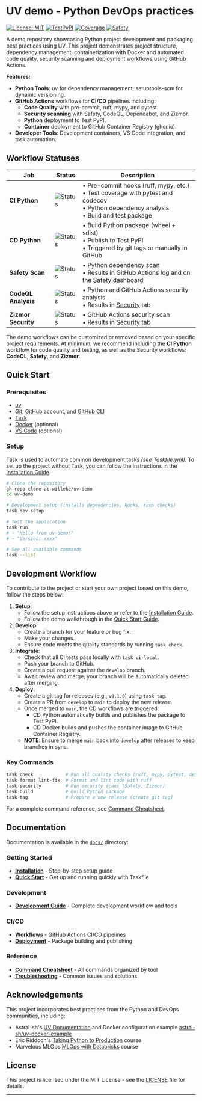 # UV demo - Python DevOps practices

[![License: MIT](https://img.shields.io/badge/License-MIT-yellow.svg)](https://opensource.org/licenses/MIT) [![TestPyPI](https://img.shields.io/badge/TestPyPI-latest-blue)](https://test.pypi.org/project/uv-demo/) [![Coverage](https://codecov.io/gh/ac-willeke/uv-demo/branch/main/graph/badge.svg)](https://codecov.io/gh/ac-willeke/uv-demo) [![Safety](https://img.shields.io/badge/Safety-Dashboard-blue)](https://platform.safetycli.com/codebases/uv-demo/findings)

A demo repository showcasing Python project development and packaging best practices using UV. This project demonstrates project structure, dependency management, containerization with Docker and automated code quality, security scanning and deployment workflows using GitHub Actions.

**Features:**

- **Python Tools**: uv for dependency management, setuptools-scm for dynamic versioning.
- **GitHub Actions** workflows for **CI/CD** pipelines including:
    - **Code Quality** with pre-commit, ruff, mypy, and pytest.
    - **Security scanning** with Safety, CodeQL, Dependabot, and Zizmor.
    - **Python** deployment to Test PyPI.
    - **Container** deployment to GitHub Container Registry (ghcr.io).
- **Developer Tools**: Development containers, VS Code integration, and task automation.

## Workflow Statuses

| Job | Status | Description |
|---|---|---|
| **CI Python** | ![Status](https://img.shields.io/github/actions/workflow/status/ac-willeke/uv-demo/ci-python.yml?branch=main&label=&style=flat) | • Pre-commit hooks (ruff, mypy, etc.)<br>• Test coverage with pytest and codecov<br>• Python dependency analysis<br>• Build and test package |
| **CD Python** | ![Status](https://img.shields.io/github/actions/workflow/status/ac-willeke/uv-demo/cd-python.yml?label=&style=flat) | • Build Python package (wheel + sdist)<br>• Publish to Test PyPI<br>• Triggered by git tags or manually in GitHub |
| **Safety Scan** | ![Status](https://img.shields.io/github/actions/workflow/status/ac-willeke/uv-demo/scan-safety.yml?branch=main&label=&style=flat) | • Python dependency scan<br>• Results in GitHub Actions log and on the [Safety](https://platform.safetycli.com/codebases/uv-demo/findings) dashboard |
| **CodeQL Analysis** | ![Status](https://img.shields.io/github/actions/workflow/status/ac-willeke/uv-demo/scan-codeql.yml?branch=main&label=&style=flat) | • Python and GitHub Actions security analysis<br>• Results in [Security](https://github.com/ac-willeke/uv-demo/security/code-scanning) tab |
| **Zizmor Security** | ![Status](https://img.shields.io/github/actions/workflow/status/ac-willeke/uv-demo/scan-zizmor.yml?branch=main&label=&style=flat) | • GitHub Actions security scan<br>• Results in [Security](https://github.com/ac-willeke/uv-demo/security/code-scanning) tab |

The demo workflows can be customized or removed based on your specific project requirements. At minimum, we recommend including the **CI Python** workflow for code quality and testing, as well as the Security workflows: **CodeQL**, **Safety**, and **Zizmor**.

## Quick Start

### Prerequisites

- [uv](https://docs.astral.sh/uv/getting-started/installation/)
- [Git](https://git-scm.com/), [GitHub](https://github.com/) account, and [GitHub CLI](https://cli.github.com/)
- [Task](https://taskfile.dev/installation/)
- [Docker](https://docs.docker.com/engine/install/) (optional)
- [VS Code](https://code.visualstudio.com/) (optional)

### Setup

Task is used to automate common development tasks *(see [Taskfile.yml](Taskfile.yml))*. To set up the project without Task, you can follow the instructions in the [Installation Guide](docs/getting-started/installation.md).

```bash
# Clone the repository
gh repo clone ac-willeke/uv-demo
cd uv-demo

# Development setup (installs dependencies, hooks, runs checks)
task dev-setup

# Test the application
task run
# → "Hello from uv-demo!"
# → "Version: xxxx"

# See all available commands
task --list
```

## Development Workflow

To contribute to the project or start your own project based on this demo, follow the steps below:

1. **Setup**:
   - Follow the setup instructions above or refer to the [Installation Guide](docs/getting-started/installation.md).
   - Follow the demo walkthrough in the [Quick Start Guide](docs/getting-started/quickstart.md).
2. **Develop**:
    - Create a branch for your feature or bug fix.
    - Make your changes.
    - Ensure code meets the quality standards by running `task check`.
3. **Integrate**:
    - Check that all CI tests pass locally with `task ci-local`.
    - Push your branch to GitHub.
    - Create a pull request against the `develop` branch.
    - Await review and merge; your branch will be automatically deleted after merging.
4. **Deploy**:
    - Create a git tag for releases (e.g., `v0.1.0`) using `task tag`.
    - Create a PR from `develop` to `main` to deploy the new release.
    - Once merged to `main`, the CD workflows are triggered:
        - CD Python automatically builds and publishes the package to Test PyPI.
        - CD Docker builds and pushes the container image to GitHub Container Registry.
    - **NOTE**: Ensure to merge `main` back into `develop` after releases to keep branches in sync.

### Key Commands

```bash
task check            # Run all quality checks (ruff, mypy, pytest, deptry)
task format lint-fix  # Format and lint code with ruff
task security         # Run security scans (Safety, Zizmor)
task build            # Build Python package
task tag              # Prepare a new release (create git tag)
```

For a complete command reference, see [Command Cheatsheet](docs/command-cheatsheet.md).

## Documentation

Documentation is available in the [`docs/`](docs/) directory:

### Getting Started

- **[Installation](docs/getting-started/installation.md)** - Step-by-step setup guide
- **[Quick Start](docs/getting-started/quickstart.md)** - Get up and running quickly with Taskfile

### Development
- **[Development Guide](docs/development.md)** - Complete development workflow and tools

### CI/CD
- **[Workflows](docs/ci-cd/workflows.md)** - GitHub Actions CI/CD pipelines
- **[Deployment](docs/ci-cd/deployment.md)** - Package building and publishing

### Reference
- **[Command Cheatsheet](docs/command-cheatsheet.md)** - All commands organized by tool
- **[Troubleshooting](docs/troubleshooting.md)** - Common issues and solutions

## Acknowledgements

This project incorporates best practices from the Python and DevOps communities, including:
- Astral-sh's [UV Documentation](https://docs.astral.sh/uv/) and Docker configuration example [astral-sh/uv-docker-example](https://github.com/astral-sh/uv-docker-example)
- Eric Riddoch's [Taking Python to Production](https://www.udemy.com/course/setting-up-the-linux-terminal-for-software-development/) course
- Marvelous MLOps [MLOps with Databricks](https://www.youtube.com/results?search_query=marvelous+mlops) course


## License

This project is licensed under the MIT License - see the [LICENSE](LICENSE) file for details.

---
